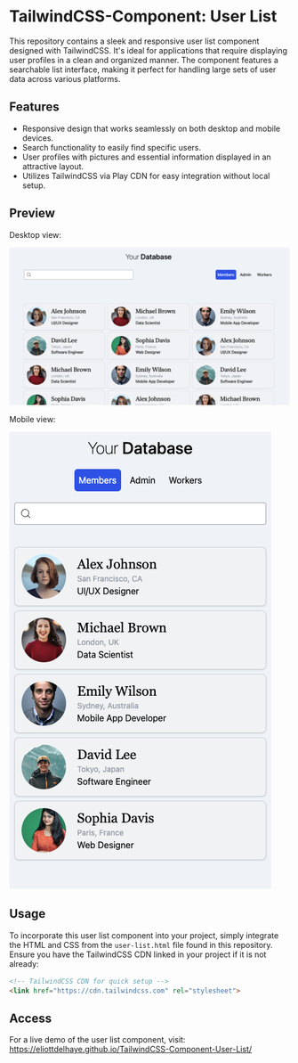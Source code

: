 # TailwindCSS-Component: User List

This repository contains a sleek and responsive user list component designed with TailwindCSS.
It's ideal for applications that require displaying user profiles in a clean and organized manner.
The component features a searchable list interface, making it perfect for handling large sets of user data across various platforms.

## Features

- Responsive design that works seamlessly on both desktop and mobile devices.
- Search functionality to easily find specific users.
- User profiles with pictures and essential information displayed in an attractive layout.
- Utilizes TailwindCSS via Play CDN for easy integration without local setup.

## Preview

Desktop view:

![Desktop View](captures/capture-1.png)

Mobile view:

![Mobile View](captures/capture-2.png)

## Usage

To incorporate this user list component into your project, simply integrate the HTML and CSS from the `user-list.html` file found in this repository. Ensure you have the TailwindCSS CDN linked in your project if it is not already:

```html
<!-- TailwindCSS CDN for quick setup -->
<link href="https://cdn.tailwindcss.com" rel="stylesheet">
```

## Access

For a live demo of the user list component, visit: https://eliottdelhaye.github.io/TailwindCSS-Component-User-List/
